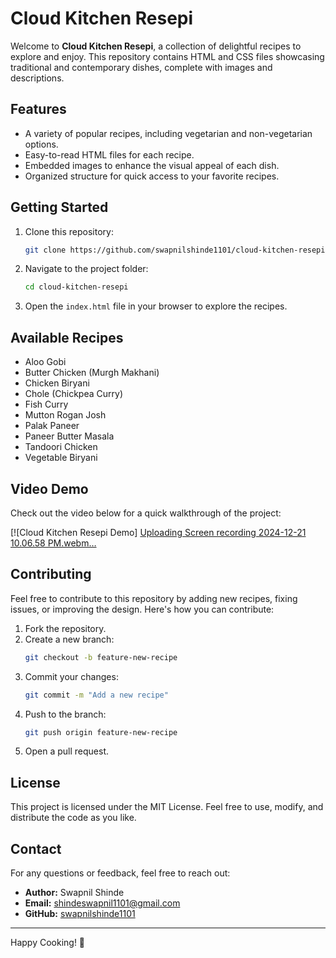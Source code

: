 
# Cloud Kitchen Resepi

Welcome to **Cloud Kitchen Resepi**, a collection of delightful recipes to explore and enjoy. This repository contains HTML and CSS files showcasing traditional and contemporary dishes, complete with images and descriptions.

## Features

- A variety of popular recipes, including vegetarian and non-vegetarian options.
- Easy-to-read HTML files for each recipe.
- Embedded images to enhance the visual appeal of each dish.
- Organized structure for quick access to your favorite recipes.

## Getting Started

1. Clone this repository:
   ```bash
   git clone https://github.com/swapnilshinde1101/cloud-kitchen-resepi.git
   ```
2. Navigate to the project folder:
   ```bash
   cd cloud-kitchen-resepi
   ```
3. Open the `index.html` file in your browser to explore the recipes.

## Available Recipes

- Aloo Gobi
- Butter Chicken (Murgh Makhani)
- Chicken Biryani
- Chole (Chickpea Curry)
- Fish Curry
- Mutton Rogan Josh
- Palak Paneer
- Paneer Butter Masala
- Tandoori Chicken
- Vegetable Biryani

## Video Demo

Check out the video below for a quick walkthrough of the project:

[![Cloud Kitchen Resepi Demo] [Uploading Screen recording 2024-12-21 10.06.58 PM.webm…]()

## Contributing

Feel free to contribute to this repository by adding new recipes, fixing issues, or improving the design. Here's how you can contribute:

1. Fork the repository.
2. Create a new branch:
   ```bash
   git checkout -b feature-new-recipe
   ```
3. Commit your changes:
   ```bash
   git commit -m "Add a new recipe"
   ```
4. Push to the branch:
   ```bash
   git push origin feature-new-recipe
   ```
5. Open a pull request.

## License

This project is licensed under the MIT License. Feel free to use, modify, and distribute the code as you like.

## Contact

For any questions or feedback, feel free to reach out:

- **Author:** Swapnil Shinde
- **Email:** shindeswapnil1101@gmail.com
- **GitHub:** [swapnilshinde1101](https://github.com/swapnilshinde1101)

---

Happy Cooking! 🍳
